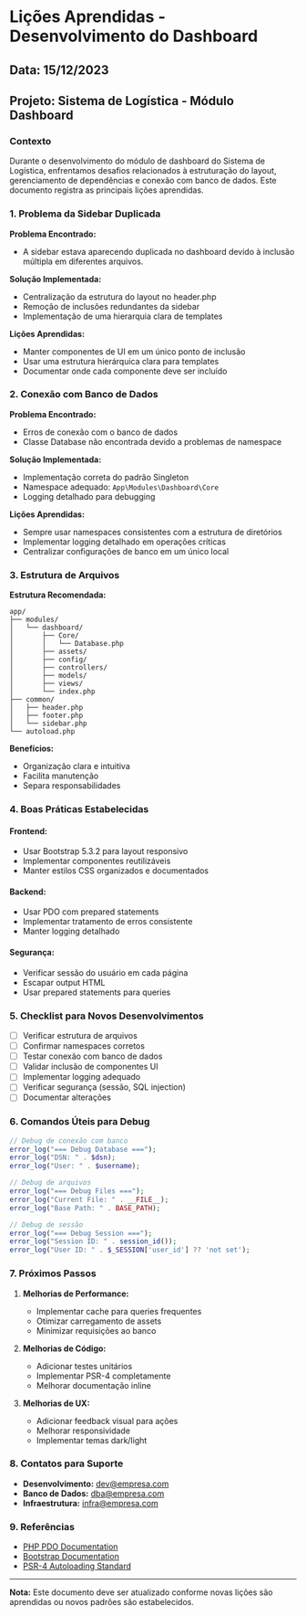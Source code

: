 # Lições Aprendidas - Desenvolvimento do Dashboard

## Data: 15/12/2023
## Projeto: Sistema de Logística - Módulo Dashboard

### Contexto
Durante o desenvolvimento do módulo de dashboard do Sistema de Logística, enfrentamos desafios relacionados à estruturação do layout, gerenciamento de dependências e conexão com banco de dados. Este documento registra as principais lições aprendidas.

### 1. Problema da Sidebar Duplicada

**Problema Encontrado:**
- A sidebar estava aparecendo duplicada no dashboard devido à inclusão múltipla em diferentes arquivos.

**Solução Implementada:**
- Centralização da estrutura do layout no header.php
- Remoção de inclusões redundantes da sidebar
- Implementação de uma hierarquia clara de templates

**Lições Aprendidas:**
- Manter componentes de UI em um único ponto de inclusão
- Usar uma estrutura hierárquica clara para templates
- Documentar onde cada componente deve ser incluído

### 2. Conexão com Banco de Dados

**Problema Encontrado:**
- Erros de conexão com o banco de dados
- Classe Database não encontrada devido a problemas de namespace

**Solução Implementada:**
- Implementação correta do padrão Singleton
- Namespace adequado: `App\Modules\Dashboard\Core`
- Logging detalhado para debugging

**Lições Aprendidas:**
- Sempre usar namespaces consistentes com a estrutura de diretórios
- Implementar logging detalhado em operações críticas
- Centralizar configurações de banco em um único local

### 3. Estrutura de Arquivos

**Estrutura Recomendada:**
```
app/
├── modules/
│   └── dashboard/
│       ├── Core/
│       │   └── Database.php
│       ├── assets/
│       ├── config/
│       ├── controllers/
│       ├── models/
│       ├── views/
│       └── index.php
├── common/
│   ├── header.php
│   ├── footer.php
│   └── sidebar.php
└── autoload.php
```

**Benefícios:**
- Organização clara e intuitiva
- Facilita manutenção
- Separa responsabilidades

### 4. Boas Práticas Estabelecidas

#### Frontend:
- Usar Bootstrap 5.3.2 para layout responsivo
- Implementar componentes reutilizáveis
- Manter estilos CSS organizados e documentados

#### Backend:
- Usar PDO com prepared statements
- Implementar tratamento de erros consistente
- Manter logging detalhado

#### Segurança:
- Verificar sessão do usuário em cada página
- Escapar output HTML
- Usar prepared statements para queries

### 5. Checklist para Novos Desenvolvimentos

- [ ] Verificar estrutura de arquivos
- [ ] Confirmar namespaces corretos
- [ ] Testar conexão com banco de dados
- [ ] Validar inclusão de componentes UI
- [ ] Implementar logging adequado
- [ ] Verificar segurança (sessão, SQL injection)
- [ ] Documentar alterações

### 6. Comandos Úteis para Debug

```php
// Debug de conexão com banco
error_log("=== Debug Database ===");
error_log("DSN: " . $dsn);
error_log("User: " . $username);

// Debug de arquivos
error_log("=== Debug Files ===");
error_log("Current File: " . __FILE__);
error_log("Base Path: " . BASE_PATH);

// Debug de sessão
error_log("=== Debug Session ===");
error_log("Session ID: " . session_id());
error_log("User ID: " . $_SESSION['user_id'] ?? 'not set');
```

### 7. Próximos Passos

1. **Melhorias de Performance:**
   - Implementar cache para queries frequentes
   - Otimizar carregamento de assets
   - Minimizar requisições ao banco

2. **Melhorias de Código:**
   - Adicionar testes unitários
   - Implementar PSR-4 completamente
   - Melhorar documentação inline

3. **Melhorias de UX:**
   - Adicionar feedback visual para ações
   - Melhorar responsividade
   - Implementar temas dark/light

### 8. Contatos para Suporte

- **Desenvolvimento:** dev@empresa.com
- **Banco de Dados:** dba@empresa.com
- **Infraestrutura:** infra@empresa.com

### 9. Referências

- [PHP PDO Documentation](https://www.php.net/manual/en/book.pdo.php)
- [Bootstrap Documentation](https://getbootstrap.com/docs/5.3)
- [PSR-4 Autoloading Standard](https://www.php-fig.org/psr/psr-4/)

---

**Nota:** Este documento deve ser atualizado conforme novas lições são aprendidas ou novos padrões são estabelecidos.

